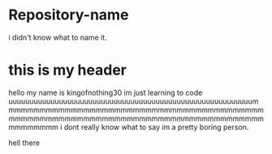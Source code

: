# Repository-name
i didn't know what to name it.
<h1>this is my header</h1>

<p>
  hello my name is kingofnothing30 im just learning to code uuuuuuuuuuuuuuuuuuuuuuuuuuuuuuuuuuuuuuuuuuuuuuuuuuuuuuuuuummmmmmmmmmmmmmmmmmmmmmmmmmmmmmmmmmmmmmmmmmmmmmmmmmmmmmmmmmmmmmmmmmmmmmmmmmmmmmmmmmmmmmmmmmm i dont really know what to say im a pretty boring person.
  <p>

hell there 
